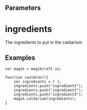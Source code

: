 ## Parameters
# ingredients
The ingredients to put in the caldarium

## Examples
```
var magik = magikcraft.io;

function cauldron(){
    var ingredients = [ ];
    ingredients.push("ingredient1");
    ingredients.push("ingredient2");
    ingredients.push("ingredient3");
    magik.caldarium(ingredients);
}
```

